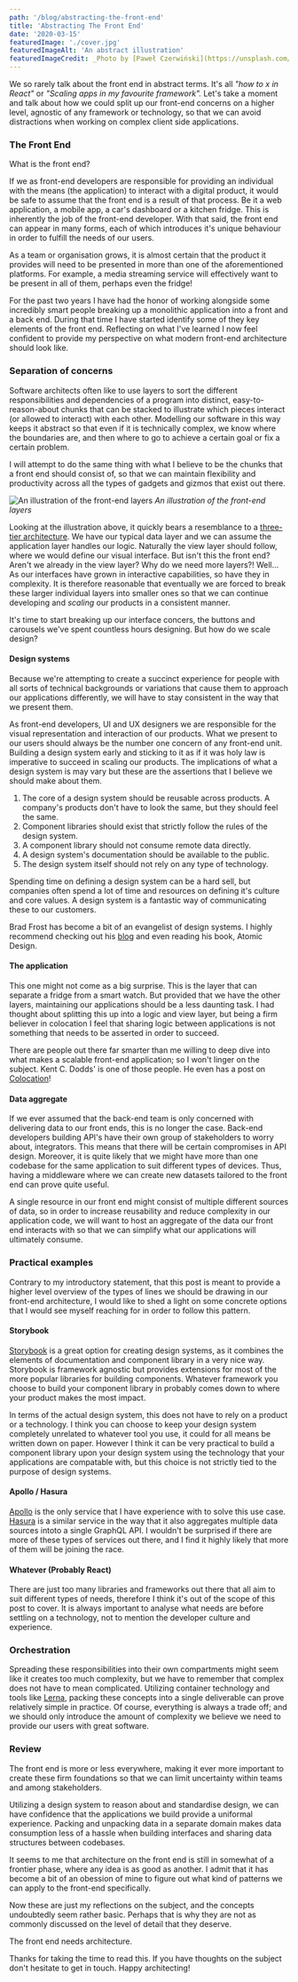 ```yaml
---
path: '/blog/abstracting-the-front-end'
title: 'Abstracting The Front End'
date: '2020-03-15'
featuredImage: './cover.jpg'
featuredImageAlt: 'An abstract illustration'
featuredImageCredit: _Photo by [Paweł Czerwiński](https://unsplash.com/photos/tMbQpdguDVQ)_
---
```


We so rarely talk about the front end in abstract terms. It's all _"how to x in React"_ or _"Scaling apps in my favourite framework"._ Let's take a moment and talk about how we could split up our front-end concerns on a higher level, agnostic of any framework or technology, so that we can avoid distractions when working on complex client side applications.

### The Front End

What is the front end?

If we as front-end developers are responsible for providing an individual with the means (the application) to interact with a digital product, it would be safe to assume that the front end is a result of that process. Be it a web application, a mobile app, a car's dashboard or a kitchen fridge. This is inherently the job of the front-end developer. With that said, the front end can appear in many forms, each of which introduces it's unique behaviour in order to fulfill the needs of our users.

As a team or organisation grows, it is almost certain that the product it provides will need to be presented in more than one of the aforementioned platforms. For example, a media streaming service will effectively want to be present in all of them, perhaps even the fridge!

For the past two years I have had the honor of working alongside some incredibly smart people breaking up a monolithic application into a front and a back end. During that time I have started identify some of they key elements of the front end. Reflecting on what I've learned I now feel confident to provide my perspective on what modern front-end architecture should look like.

### Separation of concerns

Software architects often like to use layers to sort the different responsibilities and dependencies of a program into distinct, easy-to-reason-about chunks that can be stacked to illustrate which pieces interact (or allowed to interact) with each other. Modelling our software in this way keeps it abstract so that even if it is technically complex, we know where the boundaries are, and then where to go to achieve a certain goal or fix a certain problem.

I will attempt to do the same thing with what I believe to be the chunks that a front end should consist of, so that we can maintain flexibility and productivity across all the types of gadgets and gizmos that exist out there.

![An illustration of the front-end layers](./diagram.png)
_An illustration of the front-end layers_

Looking at the illustration above, it quickly bears a resemblance to a [three-tier architecture](https://en.wikipedia.org/wiki/Multitier_architecture). We have our typical data layer and we can assume the application layer handles our logic. Naturally the view layer should follow, where we would define our visual interface. But isn't this the front end? Aren't we already in the view layer? Why do we need more layers?! Well... As our interfaces have grown in interactive capabilities, so have they in complexity. It is therefore reasonable that eventually we are forced to break these larger individual layers into smaller ones so that we can continue developing and _scaling_ our products in a consistent manner.

It's time to start breaking up our interface concers, the buttons and carousels we've spent countless hours designing. But how do we scale design?

#### Design systems

Because we're attempting to create a succinct experience for people with all sorts of technical backgrounds or variations that cause them to approach our applications differently, we will have to stay consistent in the way that we present them.

As front-end developers, UI and UX designers we are responsible for the visual representation and interaction of our products. What we present to our users should always be the number one concern of any front-end unit. Building a design system early and sticking to it as if it was holy law is imperative to succeed in scaling our products. The implications of what a design system is may vary but these are the assertions that I believe we should make about them.

1. The core of a design system should be reusable across products. A company's products don't have to look the same,
   but they should feel the same.
2. Component libraries should exist that strictly follow the rules of the design system.
3. A component library should not consume remote data directly.
4. A design system's documentation should be available to the public.
5. The design system itself should not rely on any type of technology.

Spending time on defining a design system can be a hard sell, but companies often spend a lot of time and resources on defining it's culture and core values. A design system is a fantastic way of communicating these to our customers.

Brad Frost has become a bit of an evangelist of design systems. I highly recommend checking out his [blog](https://bradfrost.com/blog/) and even reading his book, Atomic Design.

#### The application

This one might not come as a big surprise. This is the layer that can separate a fridge from a smart watch. But provided that we have the other layers, maintaining our applications should be a less daunting task.
I had thought about splitting this up into a logic and view layer, but being a firm believer in colocation I feel that
sharing logic between applications is not something that needs to be asserted in order to succeed.

There are people out there far smarter than me willing to deep dive into what makes a scalable front-end application; so I won't linger on the subject. Kent C. Dodds' is one of those people. He even has a post on [Colocation](https://kentcdodds.com/blog/colocation)!

#### Data aggregate

If we ever assumed that the back-end team is only concerned with delivering data to our front ends, this is no longer the case. Back-end developers building API's have their own group of stakeholders to worry about, integrators. This means that there will be certain compromises in API design. Moreover, it is quite likely that we might have more than one codebase for the same application to suit different types of devices. Thus, having a middleware where we can create new datasets tailored to the front end can prove quite useful.

A single resource in our front end might consist of multiple different sources of data, so in order to increase reusability and reduce complexity in our application code, we will want to host an aggregate of the data our front end interacts with so that we can simplify what our applications will ultimately consume.

### Practical examples

Contrary to my introductory statement, that this post is meant to provide a higher level overview of the types of lines we should be drawing in our front-end architecture, I would like to shed a light on some concrete options that I would see myself reaching for in order to follow this pattern.

#### Storybook

[Storybook](https://storybook.js.org/) is a great option for creating design systems, as it combines the elements of documentation and component library in a very nice way. Storybook is framework agnostic but provides extensions for most of the more popular libraries for building components. Whatever framework you choose to build your component library in probably comes down to where your product makes the most impact.

In terms of the actual design system, this does not have to rely on a product or a technology. I think you can choose to keep your design system completely unrelated to whatever tool you use, it could for all means be written down on paper. However I think it can be very practical to build a component library upon your design system using the technology that your applications are compatable with, but this choice is not strictly tied to the purpose of design systems.

#### Apollo / Hasura

[Apollo](https://www.apollographql.com/) is the only service that I have experience with to solve this use case. [Hasura](https://hasura.io/) is a similar service in the way that it also aggregates multiple data sources intoto a single GraphQL API. I wouldn't be surprised if there are more of these types of services out there, and I find it highly likely that more of them will be joining the race.

#### Whatever (Probably React)

There are just too many libraries and frameworks out there that all aim to suit different types of needs, therefore I think it's out of the scope of this post to cover. It is always important to analyse what needs are before settling on a technology, not to mention the developer culture and experience.

### Orchestration

Spreading these responsibilities into their own compartments might seem like it creates too much complexity, but we have to remember that complex does not have to mean complicated. Utilizing container technology and tools like [Lerna](https://lerna.js.org/), packing these concepts into a single deliverable can prove relatively simple in practice. Of course, everything is always a trade off; and we should only introduce the amount of complexity we believe we need to provide our users with great software.

### Review

The front end is more or less everywhere, making it ever more important to create these firm foundations so that we can
limit uncertainty within teams and among stakeholders.

Utilizing a design system to reason about and standardise design, we can have confidence that the applications we build provide a uniformal experience. Packing and unpacking data in a separate domain makes data consumption less of a hassle when building interfaces and sharing data structures between codebases.

It seems to me that architecture on the front end is still in somewhat of a frontier phase, where any idea is as good as another. I admit that it has become a bit of an obession of mine to figure out what kind of patterns we can apply to the front-end specifically.

Now these are just my reflections on the subject, and the concepts undoubtedly seem rather basic. Perhaps that is why they are not as commonly discussed on the level of detail that they deserve.

The front end needs architecture.

Thanks for taking the time to read this. If you have thoughts on the subject don't hesitate to get in touch. Happy architecting!

